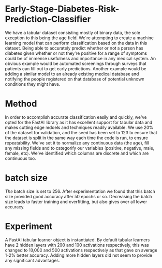 # Early-Stage-Diabetes-Risk-Prediction-Classifier
We have a tabular dataset consisting mostly of binary data, the sole exception to this being the age field. We're attempting to create a machine learning model that can perform classification based on the data in this dataset. Being able to accurately predict whether or not a person has diabetes given whether or not they're positive for a range of symptoms could be of immense usefulness and importance in any medical system. An obvious example would be automated screenings through surveys that patients can fill out to get early predictions. Another example would be adding a similar model to an already existing medical database and notifying the people registered on that database of potential unknown conditions they might have.

# Method
In order to accomplish accurate classification easily and quickly, we've opted for the FastAI library as it has excellent support for tabular data and makes cutting edge mdoels and techniques readily available.
We use 20% of the dataset for validation, and the seed has been set to 123 to ensure that the dataset is split in the same way each time the code is run, to ensure repeatability.
We've set it to normalize any continuous data (the age), fill any missing fields and to categorify our variables (positive, negative, male, female, etc).
We've identified which columns are discrete and which are continuous too.

# batch size
*The* batch size is set to 256. After experimentation we found that this batch size provided good accuracy after 50 epochs or so. Decreasing the batch size leads to faster training and overfitting, but also gives over all lower accuracy.

# Experiment
A FastAI tabular learner object is instantiated. By default tabular learners have 2 hidden layers with 200 and 100 activations respectively, this was changed to 10,000 and 500 activations respectively as that gave on average 1-2% better accuracy. Adding more hidden layers did not seem to provide any significant advantages.
